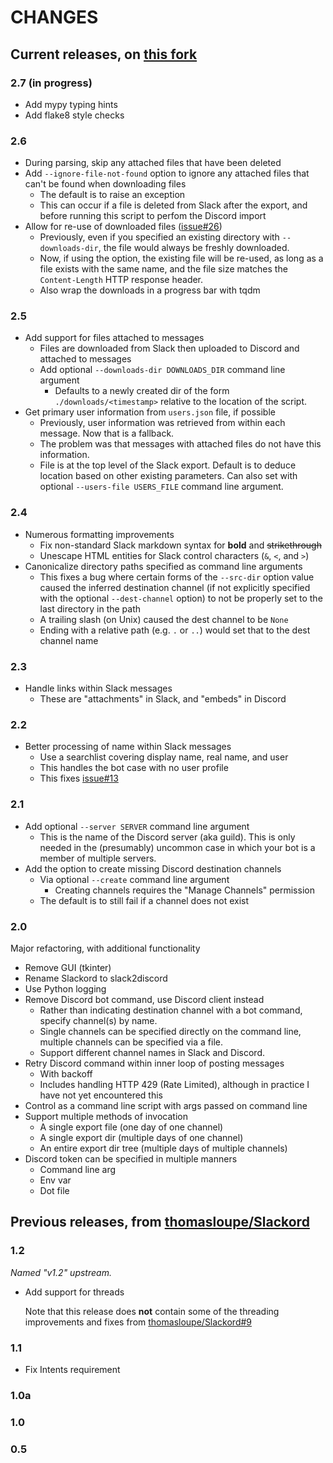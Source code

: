# CHANGES

## Current releases, on [this fork](https://github.com/richfromm/slack2discord)

### 2.7 (in progress)

* Add mypy typing hints
* Add flake8 style checks

### 2.6

* During parsing, skip any attached files that have been deleted
* Add `--ignore-file-not-found` option to ignore any attached files that can't
  be found when downloading files
    * The default is to raise an exception
    * This can occur if a file is deleted from Slack after the export, and
      before running this script to perfom the Discord import
* Allow for re-use of downloaded files
  ([issue#26](https://github.com/richfromm/slack2discord/issues/26))
    * Previously, even if you specified an existing directory with
      `--downloads-dir`, the file would always be freshly downloaded.
    * Now, if using the option, the existing file will be re-used, as long as
      a file exists with the same name, and the file size matches the
      `Content-Length` HTTP response header.
    * Also wrap the downloads in a progress bar with tqdm

### 2.5

* Add support for files attached to messages
    * Files are downloaded from Slack then uploaded to Discord and
      attached to messages
    * Add optional `--downloads-dir DOWNLOADS_DIR` command line argument
        * Defaults to a newly created dir of the form
          `./downloads/<timestamp>` relative to the location of the script.
* Get primary user information from `users.json` file, if possible
    * Previously, user information was retrieved from within each
      message. Now that is a fallback.
    * The problem was that messages with attached files do not have
      this information.
    * File is at the top level of the Slack export. Default is to
      deduce location based on other existing parameters. Can also set
      with optional `--users-file USERS_FILE` command line argument.

### 2.4

* Numerous formatting improvements
    * Fix non-standard Slack markdown syntax for **bold** and
      ~~strikethrough~~
    * Unescape HTML entities for Slack control characters (`&`, `<`,
      and `>`)
* Canonicalize directory paths specified as command line arguments
    * This fixes a bug where certain forms of the `--src-dir` option
      value caused the inferred destination channel (if not explicitly
      specified with the optional `--dest-channel` option) to not be
      properly set to the last directory in the path
    * A trailing slash (on Unix) caused the dest channel to be `None`
    * Ending with a relative path (e.g. `.` or `..`) would set that to
      the dest channel name

### 2.3

* Handle links within Slack messages
    * These are "attachments" in Slack, and "embeds" in Discord

### 2.2

* Better processing of name within Slack messages
    * Use a searchlist covering display name, real name, and user
    * This handles the bot case with no user profile
    * This fixes
      [issue#13](https://github.com/richfromm/slack2discord/issues/13)

### 2.1

* Add optional `--server SERVER` command line argument
    * This is the name of the Discord server (aka guild). This is only
      needed in the (presumably) uncommon case in which your bot is a
      member of multiple servers.
* Add the option to create missing Discord destination channels
    * Via optional `--create` command line argument
        * Creating channels requires the "Manage Channels" permission
    * The default is to still fail if a channel does not exist

### 2.0

Major refactoring, with additional functionality

* Remove GUI (tkinter)
* Rename Slackord to slack2discord
* Use Python logging
* Remove Discord bot command, use Discord client instead
    * Rather than indicating destination channel with a bot command,
      specify channel(s) by name.
    * Single channels can be specified directly on the command line,
      multiple channels can be specified via a file.
    * Support different channel names in Slack and Discord.
* Retry Discord command within inner loop of posting messages
    * With backoff
    * Includes handling HTTP 429 (Rate Limited), although in practice
      I have not yet encountered this
* Control as a command line script with args passed on command line
* Support multiple methods of invocation
    * A single export file (one day of one channel)
    * A single export dir (multiple days of one channel)
    * An entire export dir tree (multiple days of multiple channels)
* Discord token can be specified in multiple manners
    * Command line arg
    * Env var
    * Dot file

## Previous releases, from [thomasloupe/Slackord](https://github.com/thomasloupe/Slackord)

### 1.2

_Named "v1.2" upstream._

* Add support for threads

  Note that this release does **not** contain some of the threading improvements
  and fixes from [thomasloupe/Slackord#9](https://github.com/thomasloupe/Slackord/pull/9)

### 1.1

* Fix Intents requirement

### 1.0a

### 1.0

### 0.5
